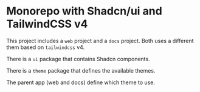# Monorepo with Shadcn/ui and TailwindCSS v4

This project includes a `web` project and a `docs` project. Both uses a different them based on `tailwindcss` v4.

There is a `ui` package that contains Shadcn components.

There is a `theme` package that defines the available themes.

The parent app (web and docs) define which theme to use.